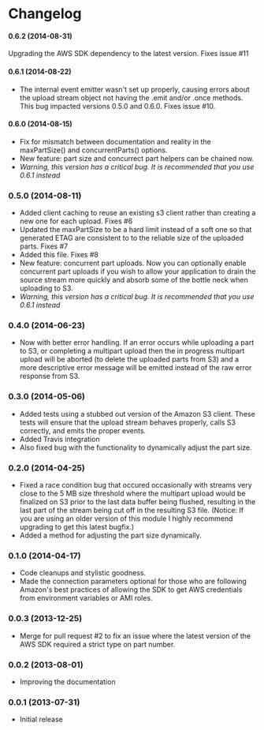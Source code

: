 Changelog
=========

#### 0.6.2 (2014-08-31)

Upgrading the AWS SDK dependency to the latest version. Fixes issue #11

#### 0.6.1 (2014-08-22)

* The internal event emitter wasn't set up properly, causing errors about the upload stream object not having the .emit and/or .once methods. This bug impacted versions 0.5.0 and 0.6.0. Fixes issue #10.

#### 0.6.0 (2014-08-15)

* Fix for mismatch between documentation and reality in the maxPartSize() and concurrentParts() options.
* New feature: part size and concurrect part helpers can be chained now.
* *Warning, this version has a critical bug. It is recommended that you use 0.6.1 instead*

### 0.5.0 (2014-08-11)

* Added client caching to reuse an existing s3 client rather than creating a new one for each upload. Fixes #6
* Updated the maxPartSize to be a hard limit instead of a soft one so that generated ETAG are consistent to to the reliable size of the uploaded parts. Fixes #7
* Added this file. Fixes #8
* New feature: concurrent part uploads. Now you can optionally enable concurrent part uploads if you wish to allow your application to drain the source stream more quickly and absorb some of the bottle neck when uploading to S3.
* *Warning, this version has a critical bug. It is recommended that you use 0.6.1 instead*

### 0.4.0 (2014-06-23)

* Now with better error handling. If an error occurs while uploading a part to S3, or completing a multipart upload then the in progress multipart upload will be aborted (to delete the uploaded parts from S3) and a more descriptive error message will be emitted instead of the raw error response from S3.

### 0.3.0 (2014-05-06)

* Added tests using a stubbed out version of the Amazon S3 client. These tests will ensure that the upload stream behaves properly, calls S3 correctly, and emits the proper events.
* Added Travis integration
* Also fixed bug with the functionality to dynamically adjust the part size.

### 0.2.0 (2014-04-25)

* Fixed a race condition bug that occured occasionally with streams very close to the 5 MB size threshold where the multipart upload would be finalized on S3 prior to the last data buffer being flushed, resulting in the last part of the stream being cut off in the resulting S3 file. (Notice: If you are using an older version of this module I highly recommend upgrading to get this latest bugfix.)
* Added a method for adjusting the part size dynamically.

### 0.1.0 (2014-04-17)

* Code cleanups and stylistic goodness.
* Made the connection parameters optional for those who are following Amazon's best practices of allowing the SDK to get AWS credentials from environment variables or AMI roles.

### 0.0.3 (2013-12-25)

* Merge for pull request #2 to fix an issue where the latest version of the AWS SDK required a strict type on part number.

### 0.0.2 (2013-08-01)

* Improving the documentation

### 0.0.1 (2013-07-31)

* Initial release

